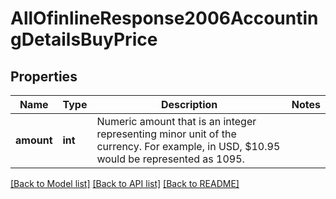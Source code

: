 # AllOfinlineResponse2006AccountingDetailsBuyPrice

## Properties
Name | Type | Description | Notes
------------ | ------------- | ------------- | -------------
**amount** | **int** | Numeric amount that is an integer representing minor unit of the currency. For example, in USD, $10.95 would be represented as 1095.  | 

[[Back to Model list]](../README.md#documentation-for-models) [[Back to API list]](../README.md#documentation-for-api-endpoints) [[Back to README]](../README.md)

